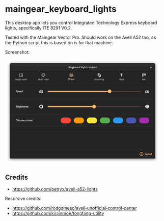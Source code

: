 # maingear_keyboard_lights

This desktop app lets you control Integrated Technology Express keyboard lights, specifically ITE 8291 V0.2.

Tested with the Maingear Vector Pro. Should work on the Avell A52 too, as the Python script this is based on is for that machine.

Screenshot:

![Screenshot](screenshot.png)

## Credits

* https://github.com/petryx/avell-a52-lights

Recursive credits:

* https://github.com/rodgomesc/avell-unofficial-control-center
* https://github.com/kirainmoe/tongfang-utility